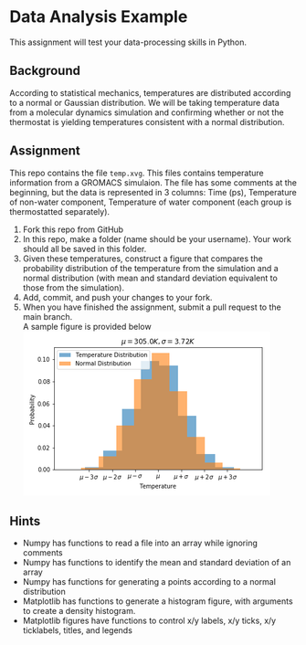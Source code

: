 # Data Analysis Example  
This assignment will test your data-processing skills in Python.  
## Background
According to statistical mechanics, temperatures are distributed according to a normal or Gaussian distribution. 
We will be taking temperature data from a molecular dynamics simulation and confirming whether or not the thermostat is yielding temperatures consistent with a normal distribution.
## Assignment
This repo contains the file `temp.xvg`. This files contains temperature information from a GROMACS simulaion. The file has some comments at the beginning, but the data is represented in 3 columns: Time (ps), Temperature of non-water component, Temperature of water component (each group is thermostatted separately).  
1. Fork this repo from GitHub
2. In this repo, make a folder (name should be your username). Your work should all be saved in this folder.
3. Given these temperatures, construct a figure that compares the probability distribution of the temperature from the simulation and a normal distribution (with mean and standard deviation equivalent to those from the simulation). 
4. Add, commit, and push your changes to your fork.
5. When you have finished the assignment, submit a pull request to the main branch.  
A sample figure is provided below  
![Sample figure](solution.png)

## Hints
* Numpy has functions to read a file into an array while ignoring comments
* Numpy has functions to identify the mean and standard deviation of an array
* Numpy has functions for generating a points according to a normal distribution
* Matplotlib has functions to generate a histogram figure, with arguments to create a density histogram. 
* Matplotlib figures have functions to control x/y labels, x/y ticks, x/y ticklabels, titles, and legends
